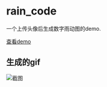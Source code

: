 # rain_code

一个上传头像后生成数字雨动图的demo.

[查看demo](https://imgss.github.io/demo/gif/)

## 生成的gif
![截图](https://github.com/imgss/gif_rain_code/blob/master/gif1.gif?raw=true)